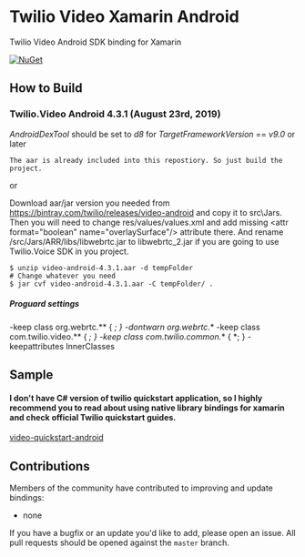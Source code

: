 # Twilio Video Xamarin Android

Twilio Video Android SDK binding for Xamarin

[![NuGet][nuget-img]][nuget-link]

[nuget-img]: https://img.shields.io/badge/nuget-4.3.1.1-blue.svg
[nuget-link]: https://www.nuget.org/packages/Twilio.Video.Android.XamarinBinding

## How to Build

### Twilio.Video Android 4.3.1 (August 23rd, 2019)

_AndroidDexTool_ should be set to _d8_ for _TargetFrameworkVersion_ == _v9.0_ or later

```
The aar is already included into this repostiory. So just build the project.    
```    
or    

Download aar/jar version you needed from https://bintray.com/twilio/releases/video-android and copy it to src\Jars. Then you will need to change res/values/values.xml and add missing \<attr format="boolean" name="overlaySurface"/> attribute there. And rename /src/Jars/ARR/libs/libwebrtc.jar to libwebrtc_2.jar if you are going to use Twilio.Voice SDK in you project.
```    
$ unzip video-android-4.3.1.aar -d tempFolder    
# Change whatever you need    
$ jar cvf video-android-4.3.1.aar -C tempFolder/ .
```

##### Proguard settings

-keep class org.webrtc.** { *; }
-dontwarn org.webrtc.**
-keep class com.twilio.video.** { *; }
-keep class com.twilio.common.** { *; }
-keepattributes InnerClasses

## Sample

####  I don't have C# version of twilio quickstart application, so I highly recommend you to read about using native library bindings for xamarin and check official Twilio quickstart guides.

[video-quickstart-android](https://github.com/twilio/video-quickstart-android)

## Contributions

Members of the community have contributed to improving and update bindings:

- none

If you have a bugfix or an update you'd like to add, please open an issue. 
All pull requests should be opened against the `master` branch.
